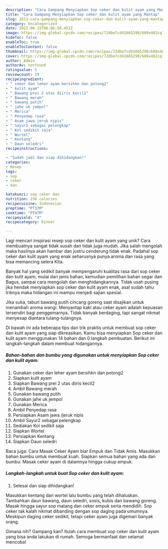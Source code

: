 ```yaml
---
description: "Cara Gampang Menyiapkan Sop ceker dan kulit ayam yang Mantap"
title: "Cara Gampang Menyiapkan Sop ceker dan kulit ayam yang Mantap"
slug: 2611-cara-gampang-menyiapkan-sop-ceker-dan-kulit-ayam-yang-mantap
category: Uncategorized
date: 2022-06-15T06:06:58.451Z
image: https://img-global.cpcdn.com/recipes/72dbe7cd41665290/680x482cq70/sop-ceker-dan-kulit-ayam-foto-resep-utama.jpg
hideToc: false
enableToc: true
enableTocContent: false
thumbnail: https://img-global.cpcdn.com/recipes/72dbe7cd41665290/680x482cq70/sop-ceker-dan-kulit-ayam-foto-resep-utama.jpg
cover: https://img-global.cpcdn.com/recipes/72dbe7cd41665290/680x482cq70/sop-ceker-dan-kulit-ayam-foto-resep-utama.jpg
author: Admin
authorAv: notfound
ratingvalue: 5
reviewcount: 19
recipeingredient:
- " ceker dan leher ayam bersihkn dan potong2"
- " kulit ayam"
- " Bawang prei 2 utas diiris kecil2"
- " Bawang merah"
- " bawang putih"
- " jahe uk jempol"
- " Merica"
- " Penyedap rasa"
- " Asam jawa jeruk nipis"
- " Sayur2 sebagai pelengkap"
- " Kol sedikit saja"
- " Wortel"
- " Kentang"
- " Daun seledri"
recipeinstructions:

- "Sudah jadi dan siap dihidangkan!"
categories:
- Resep
tags:
- sop
- ceker
- dan

katakunci: sop ceker dan 
nutrition: 236 calories
recipecuisine: Indonesian
preptime: "PT37M"
cooktime: "PT47M"
recipeyield: "4"
recipecategory: Dinner

---
```





Lagi mencari inspirasi resep sop ceker dan kulit ayam yang unik? Cara membuatnya sangat tidak susah dan tidak juga mudah. Jika salah mengolah maka hasilnya akan hambar dan justru cenderung tidak enak. Padahal sop ceker dan kulit ayam yang enak seharusnya punya aroma dan rasa yang bisa memancing selera Kita.





Banyak hal yang sedikit banyak mempengaruhi kualitas rasa dari sop ceker dan kulit ayam, mulai dari jenis bahan, kemudian pemilihan bahan segar dan Bagus, sampai cara mengolah dan menghidangkannya. Tidak usah pusing jika hendak menyiapkan sop ceker dan kulit ayam enak,      asal sudah tahu triknya maka hidangan ini mampu menjadi sajian spesial.














Jika suka, taburi bawang putih cincang goreng saat disajikan untuk menambah aroma wangi. Menyantap kaki atau ceker ayam adalah kepuasan tersendiri bagi penggemarnya. Tidak banyak berdaging, tapi sangat nikmat menyesap diantara tulang-tulangnya.






Di bawah ini ada beberapa tips dan trik praktis untuk membuat sop ceker dan kulit ayam yang siap dikreasikan. Kamu bisa menyiapkan Sop ceker dan kulit ayam menggunakan 14 bahan dan 0 langkah pembuatan. Berikut ini langkah-langkah dalam membuat hidangannya.

<!--inarticleads1-->

##### Bahan-bahan dan bumbu yang digunakan untuk menyiapkan Sop ceker dan kulit ayam:

1. Gunakan  ceker dan leher ayam bersihkn dan potong2
1. Siapkan  kulit ayam
1. Siapkan  Bawang prei 2 utas diiris kecil2
1. Ambil  Bawang merah
1. Gunakan  bawang putih
1. Gunakan  jahe uk jempol
1. Gunakan  Merica
1. Ambil  Penyedap rasa
1. Persiapkan  Asam jawa /jeruk nipis
1. Ambil  Sayur2 sebagai pelengkap
1. Sediakan  Kol sedikit saja
1. Siapkan  Wortel
1. Persiapkan  Kentang
1. Siapkan  Daun seledri


Baca juga: Cara Masak Ceker Ayam biar Empuk dan Tidak Amis. Masukkan bahan bumbu untuk membuat kuah. Siapkan semua bahan yang ada dan bumbu. Masak ceker ayam di dalamnya hingga cukup empuk. 

<!--inarticleads2-->

##### Langkah-langkah untuk buat Sop ceker dan kulit ayam:


1. Selesai dan siap dihidangkan!

Masukkan kentang dan wortel lalu bumbu yang telah dihaluskan. Tambahkan daun bawang, daun seledri, sosis, kubis dan bawang goreng. Masak hingga sayur sop matang dan ceker empuk serta mendidih. Sop ceker tak kalah nikmat dibanding dengan sop daging pada umumnya. Meskipun daging ceker sedikit, tetapi ceker ayam juga digemari banyak orang. 

Gimana nih? Gampang kan? Itulah cara membuat sop ceker dan kulit ayam yang bisa anda lakukan di rumah. Semoga bermanfaat dan selamat mencoba!
